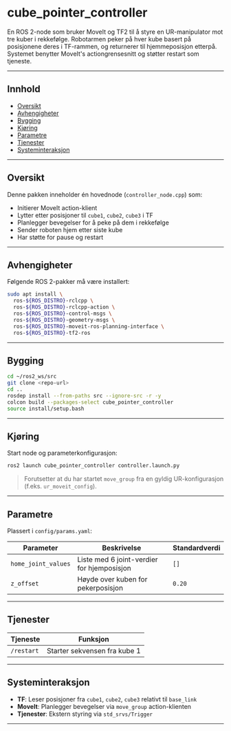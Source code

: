 # cube_pointer_controller

En ROS 2-node som bruker MoveIt og TF2 til å styre en UR-manipulator mot tre kuber i rekkefølge. Robotarmen peker på hver kube basert på posisjonene deres i TF-rammen, og returnerer til hjemmeposisjon etterpå. Systemet benytter MoveIt's actiongrensesnitt og støtter restart som tjeneste.

---

## Innhold

- [Oversikt](#oversikt)
- [Avhengigheter](#avhengigheter)
- [Bygging](#bygging)
- [Kjøring](#kjøring)
- [Parametre](#parametre)
- [Tjenester](#tjenester)
- [Systeminteraksjon](#systeminteraksjon)

---

## Oversikt

Denne pakken inneholder én hovednode (`controller_node.cpp`) som:

- Initierer MoveIt action-klient
- Lytter etter posisjoner til `cube1`, `cube2`, `cube3` i TF
- Planlegger bevegelser for å peke på dem i rekkefølge
- Sender roboten hjem etter siste kube
- Har støtte for pause og restart

---

## Avhengigheter

Følgende ROS 2-pakker må være installert:

```bash
sudo apt install \
  ros-${ROS_DISTRO}-rclcpp \
  ros-${ROS_DISTRO}-rclcpp-action \
  ros-${ROS_DISTRO}-control-msgs \
  ros-${ROS_DISTRO}-geometry-msgs \
  ros-${ROS_DISTRO}-moveit-ros-planning-interface \
  ros-${ROS_DISTRO}-tf2-ros
```

---

## Bygging

```bash
cd ~/ros2_ws/src
git clone <repo-url>
cd ..
rosdep install --from-paths src --ignore-src -r -y
colcon build --packages-select cube_pointer_controller
source install/setup.bash
```

---

## Kjøring

Start node og parameterkonfigurasjon:

```bash
ros2 launch cube_pointer_controller controller.launch.py
```

> Forutsetter at du har startet `move_group` fra en gyldig UR-konfigurasjon (f.eks. `ur_moveit_config`).

---

## Parametre

Plassert i `config/params.yaml`:

| Parameter            | Beskrivelse                                  | Standardverdi    |
|----------------------|----------------------------------------------|------------------|
| `home_joint_values`  | Liste med 6 joint-verdier for hjemposisjon   | `[]`             |
| `z_offset`           | Høyde over kuben for pekerposisjon           | `0.20`           |

---

## Tjenester

| Tjeneste   | Funksjon                          |
|------------|-----------------------------------|
| `/restart` | Starter sekvensen fra kube 1      |

---

## Systeminteraksjon

- **TF**: Leser posisjoner fra `cube1`, `cube2`, `cube3` relativt til `base_link`
- **MoveIt**: Planlegger bevegelser via `move_group` action-klienten
- **Tjenester**: Ekstern styring via `std_srvs/Trigger`

---



